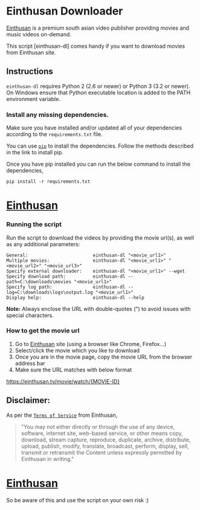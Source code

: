 # Einthusan Downloader

[Einthusan][1] is a premium south asian video publisher providing
movies and music videos on-demand.

This script [einthusan-dl] comes handy if you want to download movies from Einthusan site.


## Instructions

`einthusan-dl` requires Python 2 (2.6 or newer) or Python 3 (3.2 or newer). On Windows
ensure that Python executable location is added to the PATH environment variable.

### Install any missing dependencies.

Make sure you have installed and/or updated all of your dependencies 
according to the `requirements.txt` file.

You can use [`pip`][2] to install the dependencies. Follow the methods described in the link to install pip.

Once you have pip installed you can run the below command to install the dependencies,

```
pip install -r requirements.txt
```
# [Einthusan](https://aapks.com/apk/einthusan/)
### Running the script

Run the script to download the videos by providing the movie url(s),
as well as any additional parameters:

    General:                        einthusan-dl "<movie_url1>"
    Multiple movies:                einthusan-dl "<movie_url1>" "<movie_url2>" "<movie_url3>"
    Specify external downloader:    einthusan-dl "<movie_url1>" --wget
    Specify download path:          einthusan-dl --path=C:\downloads\movies "<movie_url1>"
    Specify log path:          		einthusan-dl --log=C:\downloads\logs\output.log "<movie_url1>"
    Display help:                   einthusan-dl --help

**Note:** Always enclose the URL with double-quotes (") to avoid issues with special characters.

### How to get the movie url

1. Go to [Einthusan](1) site (using a browser like Chrome, Firefox...)
2. Select/click the movie which you like to download
3. Once you are in the movie page, copy the movie URL from the browser address bar
4. Make sure the URL matches with below format

https://einthusan.tv/movie/watch/{MOVIE-ID}

## Disclaimer:

As per the [`Terms of Service`][4] from Einthusan,

> "You may not either directly or through the use of any device,
software, internet site, web-based service, or other means copy, download, stream capture, reproduce, duplicate,
archive, distribute, upload, publish, modify, translate, broadcast, perform, display, sell, transmit or retransmit
the Content unless expressly permitted by Einthusan in writing."
# [Einthusan](https://aapks.com/apk/einthusan/)
So be aware of this and use the script on your own risk :)

[1]: https://www.einthusan.tv
[2]: https://pip.pypa.io/en/latest/installing.html#install-pip
[3]: http://python-distribute.org/pip_distribute.png
[4]: https://einthusan.tv/terms/
